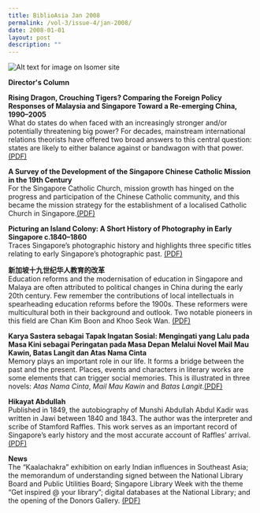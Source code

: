 ```yaml
---
title: BiblioAsia Jan 2008
permalink: /vol-3/issue-4/jan-2008/
date: 2008-01-01
layout: post
description: ""
---
```

![Alt text for image on Isomer site](/images/covers/ba3-4.jpg)

<a style="text-decoration: none; font-weight: bold;" href="/vol-3/issue-4/jan-2008/director-column/">Director's Column</a>

<a style="text-decoration: none; font-weight: bold;" href="/vol-3/issue-4/jan-2008/dragon-tiger-foreign-policy/">Rising Dragon, Crouching Tigers? Comparing the Foreign Policy Responses of Malaysia and Singapore Toward a Re-emerging China, 1990–2005
</a><br>What do states do when faced with an increasingly stronger and/or potentially threatening big power? For decades, mainstream international relations theorists have offered two broad answers to this central question: states are likely to either balance against or bandwagon with that power.[(PDF)](/files/pdf/vol-3/issue-4/v3-issue4_RisingDragon.pdf)

<a style="text-decoration: none; font-weight: bold;" href="/vol-3/issue-4/jan-2008/chinese-catholic-mission-development/">A Survey of the Development of the Singapore Chinese Catholic Mission in the 19th Century</a><br>For the Singapore Catholic Church, mission growth has hinged on the progress and participation of the Chinese Catholic community, and this became the mission strategy for the establishment of a localised Catholic Church in Singapore.[(PDF)](/files/pdf/vol-3/issue-4/v3-issue4_CatholicMission.pdf)

<a style="text-decoration: none; font-weight: bold;" href="/vol-3/issue-4/jan-2008/photography-island-colony-history/">Picturing an Island Colony: A Short History of
Photography in Early Singapore c.1840–1860</a><br>Traces Singapore’s photographic history and highlights three specific titles relating to early Singapore’s photographic past. [(PDF)](/files/pdf/vol-3/issue-4/v3-issue4_PhotographyHistory.pdf)

**新加坡十九世纪华人教育的改革**<br>Education reforms and the modernisation of education in Singapore and Malaya are often attributed to political changes in China during the early 20th century. Few remember the contributions of local intellectuals in spearheading education reforms before the
1900s. These reformers were multicultural both in their background and outlook. Two notable pioneers in this field are Chan Kim Boon and Khoo Seok Wan. 
[(PDF)](/files/pdf/vol-3/issue-4/v3-issue4_EducationReforms_Chinese.pdf)

**Karya Sastera sebagai Tapak Ingatan Sosial: Mengingati yang Lalu pada Masa Kini sebagai Peringatan pada Masa Depan Melalui Novel Mail Mau Kawin, Batas Langit dan Atas Nama Cinta**<br>Memory plays an important role in our life. It forms a bridge between the past and the present. Places, events and characters in literary works are some elements that can trigger social memories. This is illustrated in three novels: *Atas Nama Cinta*, *Mail Mau Kawin* and *Batas Langit*.[(PDF)](/files/pdf/vol-3/issue-4/v3-issue4_KaryaSastera.pdf)

**Hikayat Abdullah**<br>Published in 1849, the autobiography of Munshi Abdullah Abdul Kadir was written in Jawi between 1840 and 1843. The author was the interpreter and scribe of Stamford Raffles. This work serves as an important record of Singapore’s early history and the most accurate account of Raffles’ arrival.[(PDF)](/files/pdf/vol-3/issue-4/v3-issue4_HikayatAbdullah.pdf)

**News**<br>
The “Kaalachakra” exhibition on early Indian influences in Southeast Asia; the memorandum of
understanding signed between the National Library Board and Public Utilities Board; Singapore Library Week with the theme “Get inspired @ your library”; digital databases at the National Library; and the opening of the Donors Gallery. 
[(PDF)](/files/pdf/vol-3/issue-4/v3-issue%204_News.pdf)
